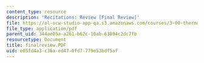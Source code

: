 ```yaml
---
content_type: resource
description: 'Recitations: Review [Final Review]'
file: https://ol-ocw-studio-app-qa.s3.amazonaws.com/courses/3-00-thermodynamics-of-materials-fall-2002/e05fd4a3c36aed470fd7779e53bdf5af_finalreview.PDF
file_type: application/pdf
parent_uid: 344ae05a-a261-b62c-10ab-63894c2dc7fb
resourcetype: Document
title: finalreview.PDF
uid: e05fd4a3-c36a-ed47-0fd7-779e53bdf5af
---
```

